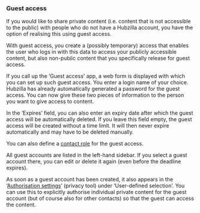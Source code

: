 ### Guest access 

If you would like to share private content (i.e. content that is not accessible to the public) with people who do not have a Hubzilla account, you have the option of realising this using guest access.

With guest access, you create a (possibly temporary) access that enables the user who logs in with this data to access your publicly accessible content, but also non-public content that you specifically release for guest access.

If you call up the ‘Guest access’ app, a web form is displayed with which you can set up such guest access. You enter a login name of your choice. Hubzilla has already automatically generated a password for the guest access. You can now give these two pieces of information to the person you want to give access to content.

In the ‘Expires’ field, you can also enter an expiry date after which the guest access will be automatically deleted. If you leave this field empty, the guest access will be created without a time limit. It will then never expire automatically and may have to be deleted manually.

You can also define a [contact role](./permissions_contact_roles.md) for the guest access.

All guest accounts are listed in the left-hand sidebar. If you select a guest account there, you can edit or delete it again (even before the deadline expires).

As soon as a guest account has been created, it also appears in the ‘[Authorisation settings](./permissions_content.md)’ (privacy tool) under ‘User-defined selection’. You can use this to explicitly authorise individual private content for the guest account (but of course also for other contacts) so that the guest can access the content.